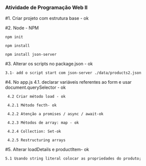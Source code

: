 ### Atividade de Programação Web II
#1. Criar projeto com estrutura base - ok

#2. Node - NPM
  
    npm init
  
    npm install
   
    npm install json-server
  

#3. Alterar os scripts no package.json - ok
 
    3.1- add o script start com json-server ./data/products2.json

#4. No app.js
     4.1. declarar variáveis referentes ao form e usar document.querySelector - ok
     
     4.2 Criar método load - ok
     
     4.2.1 Método fecth- ok
     
     4.2.2 Atenção a promises / async / await-ok
     
     4.2.3 Métodos de array: map - ok
     
     4.2.4 Collection: Set-ok
     
     4.2.5 Restructuring arrays
     
#5. Alterar loadDetails e productItem- ok

    5.1 Usando string literal colocar as propriedades do produto;
